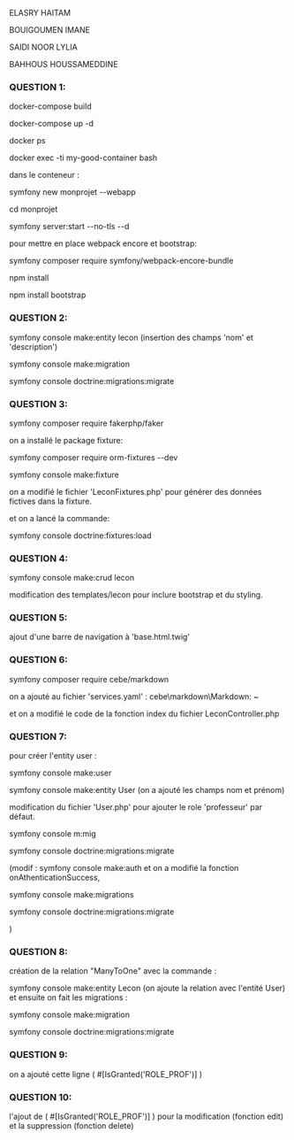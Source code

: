 ELASRY HAITAM

BOUIGOUMEN IMANE

SAIDI NOOR LYLIA

BAHHOUS HOUSSAMEDDINE

### QUESTION 1:

docker-compose build

docker-compose up -d

docker ps

docker exec -ti my-good-container bash

dans le conteneur : 

symfony new monprojet --webapp

cd monprojet

symfony server:start --no-tls --d

pour mettre en place webpack encore et bootstrap:

symfony composer require symfony/webpack-encore-bundle

npm install

npm install bootstrap

### QUESTION 2:

symfony console make:entity lecon (insertion des champs 'nom' et 'description')

symfony console make:migration

symfony console doctrine:migrations:migrate

### QUESTION 3:

symfony composer require fakerphp/faker

on a installé le package fixture:

symfony composer require orm-fixtures --dev

symfony console make:fixture

on a modifié le fichier 'LeconFixtures.php' pour générer des données fictives dans la fixture.

et on a lancé la commande:

symfony console doctrine:fixtures:load

### QUESTION 4:

symfony console make:crud lecon

modification des templates/lecon pour inclure bootstrap et du styling.

### QUESTION 5:

ajout d'une barre de navigation à 'base.html.twig'


### QUESTION 6:

symfony composer require cebe/markdown

on a ajouté au fichier 'services.yaml' : cebe\markdown\Markdown: ~

et on a modifié le code de la fonction index du fichier LeconController.php

### QUESTION 7:

pour créer l'entity user :

symfony console make:user 

symfony console make:entity User (on a ajouté les champs nom et prénom) 

modification du fichier 'User.php' pour ajouter le role 'professeur' par défaut.

symfony console m:mig

symfony console doctrine:migrations:migrate


(modif : symfony console make:auth et on a modifié la fonction onAthenticationSuccess, 

symfony console make:migrations 

symfony console doctrine:migrations:migrate

) 

### QUESTION 8:

création de la relation "ManyToOne" avec la commande : 

symfony console make:entity Lecon (on ajoute la relation avec l'entité User) et ensuite on fait les migrations : 

symfony console make:migration

symfony console doctrine:migrations:migrate

### QUESTION 9:

on a ajouté cette ligne ( #[IsGranted('ROLE_PROF')] )

### QUESTION 10:

 l'ajout de ( #[IsGranted('ROLE_PROF')] ) pour la modification (fonction edit) et la suppression (fonction delete)



